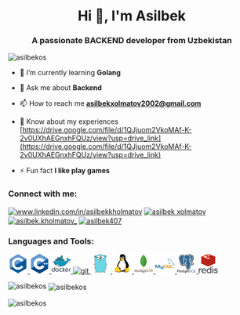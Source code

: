 <h1 align="center">Hi 👋, I'm Asilbek</h1>
<h3 align="center">A passionate BACKEND developer from Uzbekistan</h3>

<p align="left"> <img src="https://komarev.com/ghpvc/?username=asilbekos&label=Profile%20views&color=0e75b6&style=flat" alt="asilbekos" /> </p>

- 🌱 I’m currently learning **Golang**

- 💬 Ask me about **Backend**

- 📫 How to reach me **asilbekxolmatov2002@gmail.com**

- 📄 Know about my experiences [https://drive.google.com/file/d/1QJjuom2VkoMAf-K-2v0UXhAEGnxhFQUz/view?usp=drive_link](https://drive.google.com/file/d/1QJjuom2VkoMAf-K-2v0UXhAEGnxhFQUz/view?usp=drive_link)

- ⚡ Fun fact **I like play games**

<h3 align="left">Connect with me:</h3>
<p align="left">
<a href="https://linkedin.com/in/www.linkedin.com/in/asilbekkholmatov" target="blank"><img align="center" src="https://raw.githubusercontent.com/rahuldkjain/github-profile-readme-generator/master/src/images/icons/Social/linked-in-alt.svg" alt="www.linkedin.com/in/asilbekkholmatov" height="30" width="40" /></a>
<a href="https://fb.com/asilbek.xolmatov.407" target="blank"><img align="center" src="https://raw.githubusercontent.com/rahuldkjain/github-profile-readme-generator/master/src/images/icons/Social/facebook.svg" alt="asilbek xolmatov" height="30" width="40" /></a>
<a href="https://instagram.com/asilbek.kholmatov_" target="blank"><img align="center" src="https://raw.githubusercontent.com/rahuldkjain/github-profile-readme-generator/master/src/images/icons/Social/instagram.svg" alt="asilbek.kholmatov_" height="30" width="40" /></a>
<a href="https://www.leetcode.com/asilbek407" target="blank"><img align="center" src="https://raw.githubusercontent.com/rahuldkjain/github-profile-readme-generator/master/src/images/icons/Social/leet-code.svg" alt="asilbek407" height="30" width="40" /></a>
</p>

<h3 align="left">Languages and Tools:</h3>
<p align="left"> <a href="https://www.cprogramming.com/" target="_blank" rel="noreferrer"> <img src="https://raw.githubusercontent.com/devicons/devicon/master/icons/c/c-original.svg" alt="c" width="40" height="40"/> </a> <a href="https://www.w3schools.com/cpp/" target="_blank" rel="noreferrer"> <img src="https://raw.githubusercontent.com/devicons/devicon/master/icons/cplusplus/cplusplus-original.svg" alt="cplusplus" width="40" height="40"/> </a> <a href="https://www.docker.com/" target="_blank" rel="noreferrer"> <img src="https://raw.githubusercontent.com/devicons/devicon/master/icons/docker/docker-original-wordmark.svg" alt="docker" width="40" height="40"/> </a> <a href="https://git-scm.com/" target="_blank" rel="noreferrer"> <img src="https://www.vectorlogo.zone/logos/git-scm/git-scm-icon.svg" alt="git" width="40" height="40"/> </a> <a href="https://golang.org" target="_blank" rel="noreferrer"> <img src="https://raw.githubusercontent.com/devicons/devicon/master/icons/go/go-original.svg" alt="go" width="40" height="40"/> </a> <a href="https://www.linux.org/" target="_blank" rel="noreferrer"> <img src="https://raw.githubusercontent.com/devicons/devicon/master/icons/linux/linux-original.svg" alt="linux" width="40" height="40"/> </a> <a href="https://www.mongodb.com/" target="_blank" rel="noreferrer"> <img src="https://raw.githubusercontent.com/devicons/devicon/master/icons/mongodb/mongodb-original-wordmark.svg" alt="mongodb" width="40" height="40"/> </a> <a href="https://www.mysql.com/" target="_blank" rel="noreferrer"> <img src="https://raw.githubusercontent.com/devicons/devicon/master/icons/mysql/mysql-original-wordmark.svg" alt="mysql" width="40" height="40"/> </a> <a href="https://www.postgresql.org" target="_blank" rel="noreferrer"> <img src="https://raw.githubusercontent.com/devicons/devicon/master/icons/postgresql/postgresql-original-wordmark.svg" alt="postgresql" width="40" height="40"/> </a> <a href="https://redis.io" target="_blank" rel="noreferrer"> <img src="https://raw.githubusercontent.com/devicons/devicon/master/icons/redis/redis-original-wordmark.svg" alt="redis" width="40" height="40"/> </a> </p>

<p><img align="left" src="https://github-readme-stats.vercel.app/api/top-langs?username=asilbekos&show_icons=true&locale=en&layout=compact" alt="asilbekos" /></p>

<p>&nbsp;<img align="center" src="https://github-readme-stats.vercel.app/api?username=asilbekos&show_icons=true&locale=en" alt="asilbekos" /></p>

<p><img align="center" src="https://github-readme-streak-stats.herokuapp.com/?user=asilbekos&" alt="asilbekos" /></p>
